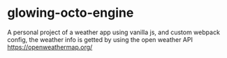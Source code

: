 # glowing-octo-engine
A personal project of a weather app using vanilla js, and custom webpack config, the weather info is getted by using the open weather API
https://openweathermap.org/
